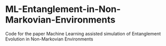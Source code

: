 # ML-Entanglement-in-Non-Markovian-Environments
Code for the paper Machine Learning assisted simulation of Entanglement Evolution in Non-Markovian Environments
